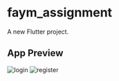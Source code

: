 # faym_assignment

A new Flutter project.

## App Preview
![login](https://github.com/tanuj430/faym_assignment/assets/71175428/662c71a8-0341-451c-8cb7-bffb6296c0c2)
![register](https://github.com/tanuj430/faym_assignment/assets/71175428/bcb573cf-dbb2-44b5-8ffe-8217b2a32e8b)

